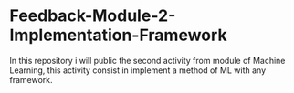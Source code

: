 # Feedback-Module-2-Implementation-Framework
In this repository i will public the second activity from module of Machine Learning, this activity consist in implement a method of ML with any framework.
